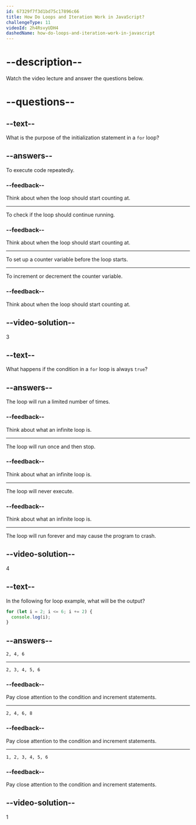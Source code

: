 ```yaml
---
id: 67329f7f3d1bd75c17896c66
title: How Do Loops and Iteration Work in JavaScript?
challengeType: 11
videoId: 2h4RsvyUDH4
dashedName: how-do-loops-and-iteration-work-in-javascript
---
```


# --description--

Watch the video lecture and answer the questions below.

# --questions--

## --text--

What is the purpose of the initialization statement in a `for` loop?

## --answers--

To execute code repeatedly.

### --feedback--

Think about when the loop should start counting at.

---

To check if the loop should continue running.

### --feedback--

Think about when the loop should start counting at.

---

To set up a counter variable before the loop starts.

---

To increment or decrement the counter variable.

### --feedback--

Think about when the loop should start counting at.

## --video-solution--

3

## --text--

What happens if the condition in a `for` loop is always `true`?

## --answers--

The loop will run a limited number of times.

### --feedback--

Think about what an infinite loop is.

---

The loop will run once and then stop.

### --feedback--

Think about what an infinite loop is.

---

The loop will never execute.

### --feedback--

Think about what an infinite loop is.

---

The loop will run forever and may cause the program to crash.

## --video-solution--

4

## --text--

In the following for loop example, what will be the output?

```js
for (let i = 2; i <= 6; i += 2) {
  console.log(i);
}
```

## --answers--

`2, 4, 6`

---

`2, 3, 4, 5, 6`

### --feedback--

Pay close attention to the condition and increment statements.

---

`2, 4, 6, 8`

### --feedback--

Pay close attention to the condition and increment statements.

---

`1, 2, 3, 4, 5, 6`

### --feedback--

Pay close attention to the condition and increment statements.

## --video-solution--

1
